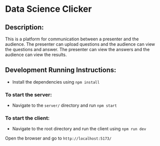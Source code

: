 # Data Science Clicker

## Description:

This is a platform for communication between a presenter and the audience. The presenter can upload questions and the audience can view the questions and answer. The presenter can view the answers and the audience can view the results.

## Development Running Instructions:

- Install the dependencies using `npm install`

### To start the server:

- Navigate to the `server/` directory and run `npm start`

### To start the client:

- Navigate to the root directory and run the client using `npm run dev`

Open the browser and go to `http://localhost:5173/`
